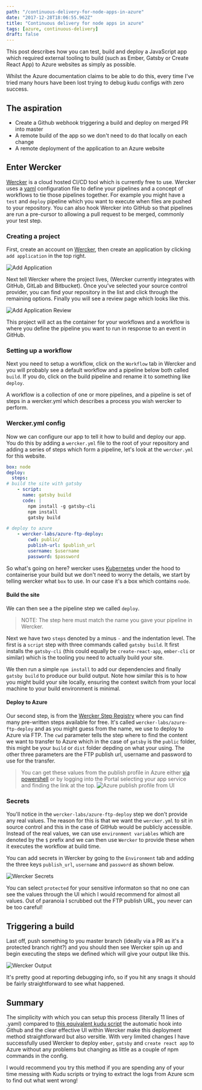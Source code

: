 ```yaml
---
path: "/continuous-delivery-for-node-apps-in-azure"
date: "2017-12-28T18:06:55.962Z"
title: "Continuous delivery for node apps in azure"
tags: [azure, continuous-delivery]
draft: false
---
```


This post describes how you can test, build and deploy a JavaScript app which required external tooling to build (such as Ember, Gatsby or Create React App) to Azure websites as simply as possible.

Whilst the Azure documentation claims to be able to do this, every time I've tried many hours have been lost trying to debug kudu configs with zero success.

## The aspiration

- Create a Github webhook triggering a build and deploy on merged PR into master
- A remote build of the app so we don't need to do that locally on each change
- A remote deployment of the application to an Azure website

## Enter Wercker

[Wercker](http://www.wercker.com/) is a cloud hosted CI/CD tool which is currently free to use. Wercker uses a [yaml](http://yaml.org/) configuration file to define your pipelines and a concept of workflows to tie those pipelines together.
For example you might have a `test` and `deploy` pipeline which you want to execute when files are pushed to your repository.
You can also hook Wercker into GitHub so that pipelines are run a pre-cursor to allowing a pull request to be merged, commonly your test step.

### Creating a project

First, create an account on [Wercker](http://www.wercker.com), then create an application by clicking `add application` in the top right.

![Add Application](add_application.png)

Next tell Wercker where the project lives, (Wercker currently integrates with GitHub, GitLab and Bitbucket). Once you've selected your source control provider, you can find your repository in the list and click through the remaining options. Finally you will see a review page which looks like this.

![Add Application Review](add_application_review.png)

This project will act as the container for your workflows and a workflow is where you define the pipeline you want to run in response to an event in GitHub.

### Setting up a workflow

Next you need to setup a workflow, click on the `Workflow` tab in Wercker and you will probably see a default workflow and a pipeline below both called `build`. If you do, click on the build pipeline and rename it to something like `deploy`.

A workflow is a collection of one or more pipelines, and a pipeline is set of steps in a wercker.yml which describes a process you wish wercker to perform.

### Wercker.yml config

Now we can configure our app to tell it how to build and deploy our app. You do this by adding a `wercker.yml` file to the root of your repository and adding a series of steps which form a pipeline, let's look at the `wercker.yml` for this website.

```yaml
box: node
deploy:
  steps:
# build the site with gatsby
    - script:
      name: gatsby build
      code: |
        npm install -g gatsby-cli
        npm install
        gatsby build

# deploy to azure
    - wercker-labs/azure-ftp-deploy:
        cwd: public/
        publish-url: $publish_url
        username: $username
        password: $password
```

So what's going on here? wercker uses [Kubernetes](http://www.kubernetes.com) under the hood to containerise your build but we don't need to worry the details, we start by telling wercker what `box` to use. In our case it's a box which contains `node`.

#### Build the site

We can then see a the pipeline step we called `deploy`.

> NOTE: The step here must match the name you gave your pipeline in Wercker.

Next we have two `steps` denoted by a minus `-` and the indentation level.
The first is a `script` step with three commands called `gatsby build`. It first installs the `gatsby-cli` (this could equally be `create-react-app`, `ember-cli` or similar) which is the tooling you need to actually build your site.

We then run a simple `npm install` to add our dependencies and finally `gatsby build` to produce our build output. Note how similar this is to how you might build your site locally, ensuring the context switch from your local machine to your build environment is minimal.

#### Deploy to Azure

Our second step, is from the [Wercker Step Registry](https://app.wercker.com/explore/steps/search/) where you can find many pre-written steps available for free. It's called `wercker-labs/azure-ftp-deploy` and as you might guess from the name, we use to deploy to Azure via FTP. The `cwd` parameter tells the step where to find the content we want to transfer to Azure which in the case of `gatsby` is the `public` folder, this might be your `build` or `dist` folder depding on what your using.
The other three parameters are the FTP publish url, username and password to use for the transfer.

> You can get these values from the publish profile in Azure either [via powershell](https://msdn.microsoft.com/en-us/library/dn414650(v=nav.90).aspx) or by logging into the Portal selecting your app service and finding the link at the top.
![Azure publish profile from UI](get_publish_profile.png)

### Secrets

You'll notice in the `wercker-labs/azure-ftp-deploy` step we don't provide any real values. The reason for this is that we want the `wercker.yml` to sit in source control and this in the case of GitHub would be publicly accessible.
Instead of the real values, we can use `environment variables` which are denoted by the `$` prefix and we can then use `Wercker` to provide these when it executes the workflow at build time.

You can add secrets in Wercker by going to the `Environment` tab and adding the three keys `publish_url`, `username` and `password` as shown below.

![Wercker Secrets](wercker_secrets.png)

You can select `protected` for your sensitive informaton so that no one can see the values through the UI which I would recommend for almost all values. Out of paranoia I scrubbed out the FTP publish URL, you never can be too careful!

## Triggering a build

Last off, push something to you master branch (ideally via a PR as it's a protected branch right?) and you should then see Wercker spin up and begin executing the steps we defined which will give your output like this.

![Wercker Output](wercker_output.png)

It's pretty good at reporting debugging info, so if you hit any snags it should be fairly straightforward to see what happened.

## Summary

The simplicity with which you can setup this process (literally 11 lines of .yaml) compared to [this equivalent kudu script](https://github.com/premchandrasingh/kuduscript/blob/master/asp.net/deploy.cmd) the automatic hook into Github and the clear effective UI within Wercker make this deployment method straightforward but also versitle. With very limited changes I have successfully used Wercker to deploy `ember`, `gatsby` and `create react app` to Azure without any problems but changing as little as a couple of npm commands in the config.

I would recommend you try this method if you are spending any of your time messing with Kudu scripts or trying to extract the logs from Azure scm to find out what went wrong!

